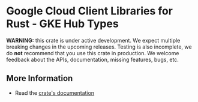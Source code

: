 # Google Cloud Client Libraries for Rust - GKE Hub Types

<!-- Code generated by sidekick. DO NOT EDIT. -->

**WARNING:** this crate is under active development. We expect multiple breaking
changes in the upcoming releases. Testing is also incomplete, we do **not**
recommend that you use this crate in production. We welcome feedback about the
APIs, documentation, missing features, bugs, etc.

## More Information

- Read the [crate's documentation](https://docs.rs/google-cloud-gkehub-configmanagement-v1/latest/google-cloud-gkehub-configmanagement-v1)

